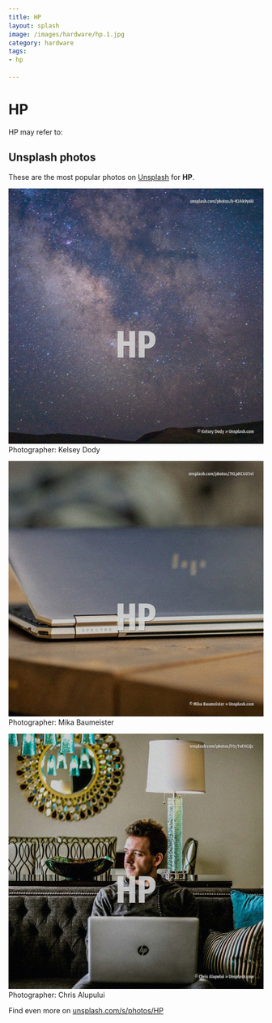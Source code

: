 ```yaml
---
title: HP
layout: splash
image: /images/hardware/hp.1.jpg
category: hardware
tags:
- hp

---
```

# HP

HP may refer to:     

 
## Unsplash photos
These are the most popular photos on [Unsplash](https://unsplash.com) for **HP**.
 
![HP](/images/hardware/hp.1.jpg)
Photographer:  Kelsey Dody
 
![HP](/images/hardware/hp.2.jpg)
Photographer:  Mika Baumeister
 
![HP](/images/hardware/hp.3.jpg)
Photographer:  Chris Alupului
 
Find even more on [unsplash.com/s/photos/HP](https://unsplash.com/s/photos/HP)
 
